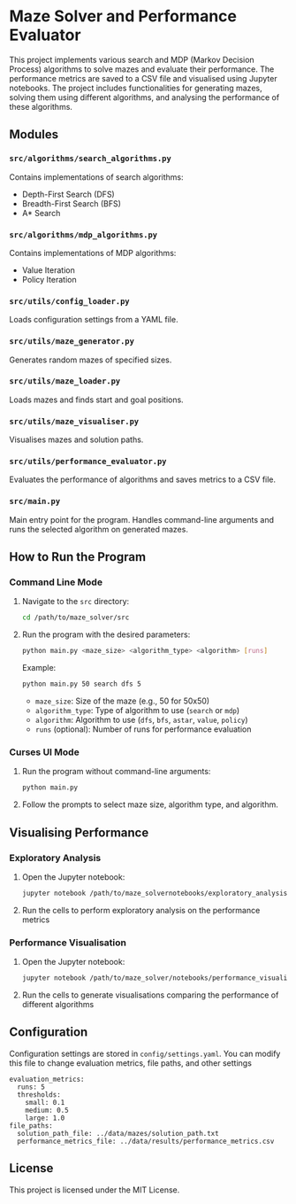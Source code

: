 # Maze Solver and Performance Evaluator

This project implements various search and MDP (Markov Decision Process) algorithms to solve mazes and evaluate their performance. The performance metrics are saved to a CSV file and visualised using Jupyter notebooks. The project includes functionalities for generating mazes, solving them using different algorithms, and analysing the performance of these algorithms.

## Modules

### `src/algorithms/search_algorithms.py`
Contains implementations of search algorithms:
- Depth-First Search (DFS)
- Breadth-First Search (BFS)
- A* Search

### `src/algorithms/mdp_algorithms.py`
Contains implementations of MDP algorithms:
- Value Iteration
- Policy Iteration

### `src/utils/config_loader.py`
Loads configuration settings from a YAML file.

### `src/utils/maze_generator.py`
Generates random mazes of specified sizes.

### `src/utils/maze_loader.py`
Loads mazes and finds start and goal positions.

### `src/utils/maze_visualiser.py`
Visualises mazes and solution paths.

### `src/utils/performance_evaluator.py`
Evaluates the performance of algorithms and saves metrics to a CSV file.

### `src/main.py`
Main entry point for the program. Handles command-line arguments and runs the selected algorithm on generated mazes.

## How to Run the Program

### Command Line Mode

1. Navigate to the `src` directory:
    ```sh
    cd /path/to/maze_solver/src
    ```

2. Run the program with the desired parameters:
    ```sh
    python main.py <maze_size> <algorithm_type> <algorithm> [runs]
    ```

    Example:
    ```sh
    python main.py 50 search dfs 5
    ```

    - `maze_size`: Size of the maze (e.g., 50 for 50x50)
    - `algorithm_type`: Type of algorithm to use (`search` or `mdp`)
    - `algorithm`: Algorithm to use (`dfs`, `bfs`, `astar`, `value`, `policy`)
    - `runs` (optional): Number of runs for performance evaluation

### Curses UI Mode

1. Run the program without command-line arguments:
    ```sh
    python main.py
    ```

2. Follow the prompts to select maze size, algorithm type, and algorithm.

## Visualising Performance

### Exploratory Analysis

1. Open the Jupyter notebook:
    ```sh
    jupyter notebook /path/to/maze_solvernotebooks/exploratory_analysis.ipynb
    ```

2. Run the cells to perform exploratory analysis on the performance metrics

### Performance Visualisation

1. Open the Jupyter notebook:
    ```sh
    jupyter notebook /path/to/maze_solver/notebooks/performance_visualisation.ipynb
    ```

2. Run the cells to generate visualisations comparing the performance of different algorithms

## Configuration

Configuration settings are stored in `config/settings.yaml`. You can modify this file to change evaluation metrics, file paths, and other settings

```
evaluation_metrics:
  runs: 5
  thresholds:
    small: 0.1
    medium: 0.5
    large: 1.0
file_paths:
  solution_path_file: ../data/mazes/solution_path.txt
  performance_metrics_file: ../data/results/performance_metrics.csv
```

## License

This project is licensed under the MIT License.